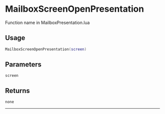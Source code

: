 # MailboxScreenOpenPresentation
Function name in MailboxPresentation.lua
## Usage
```lua
MailboxScreenOpenPresentation(screen)
```
## Parameters
`screen`
## Returns
`none`

---